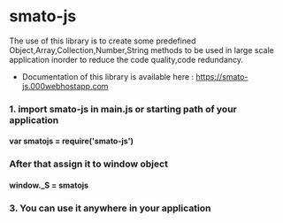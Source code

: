 # smato-js

The use of this library is to create some predefined Object,Array,Collection,Number,String methods to be used in large scale application inorder to reduce the code quality,code redundancy.


- Documentation of this library is available here : <https://smato-js.000webhostapp.com>

### 1. import smato-js in main.js or starting path of your application
#### var smatojs = require('smato-js')

###  After that assign it to window object
#### window._S = smatojs

### 3. You can use it anywhere in your application
